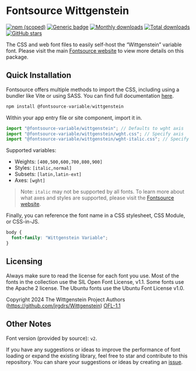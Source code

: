 # Fontsource Wittgenstein

[![npm (scoped)](https://img.shields.io/npm/v/@fontsource-variable/wittgenstein?color=brightgreen)](https://www.npmjs.com/package/@fontsource-variable/wittgenstein) [![Generic badge](https://img.shields.io/badge/fontsource-passing-brightgreen)](https://github.com/fontsource/fontsource) [![Monthly downloads](https://badgen.net/npm/dm/@fontsource-variable/wittgenstein)](https://github.com/fontsource/fontsource) [![Total downloads](https://badgen.net/npm/dt/@fontsource-variable/wittgenstein)](https://github.com/fontsource/fontsource) [![GitHub stars](https://img.shields.io/github/stars/fontsource/fontsource.svg?style=social&label=Star)](https://github.com/fontsource/fontsource/stargazers)

The CSS and web font files to easily self-host the “Wittgenstein” variable font. Please visit the main [Fontsource website](https://fontsource.org/fonts/wittgenstein) to view more details on this package.

## Quick Installation

Fontsource offers multiple methods to import the CSS, including using a bundler like Vite or using SASS. You can find full documentation [here](https://fontsource.org/docs/getting-started/introduction).

```javascript
npm install @fontsource-variable/wittgenstein
```

Within your app entry file or site component, import it in.

```javascript
import "@fontsource-variable/wittgenstein"; // Defaults to wght axis
import "@fontsource-variable/wittgenstein/wght.css"; // Specify axis
import "@fontsource-variable/wittgenstein/wght-italic.css"; // Specify axis and style
```

Supported variables:
- Weights: `[400,500,600,700,800,900]`
- Styles: `[italic,normal]`
- Subsets: `[latin,latin-ext]`
- Axes: `[wght]`

> Note: `italic` may not be supported by all fonts. To learn more about what axes and styles are supported, please visit the [Fontsource website](https://fontsource.org/fonts/wittgenstein).

Finally, you can reference the font name in a CSS stylesheet, CSS Module, or CSS-in-JS.

```css
body {
  font-family: "Wittgenstein Variable";
}
```

## Licensing
Always make sure to read the license for each font you use. Most of the fonts in the collection use the SIL Open Font License, v1.1. Some fonts use the Apache 2 license. The Ubuntu fonts use the Ubuntu Font License v1.0.

Copyright 2024 The Wittgenstein Project Authors (https://github.com/jrgdrs/Wittgenstein)
[OFL-1.1](https://openfontlicense.org)

## Other Notes
Font version (provided by source): `v2`.

If you have any suggestions or ideas to improve the performance of font loading or expand the existing library, feel free to star and contribute to this repository. You can share your suggestions or ideas by creating an [issue](https://github.com/fontsource/fontsource/issues).